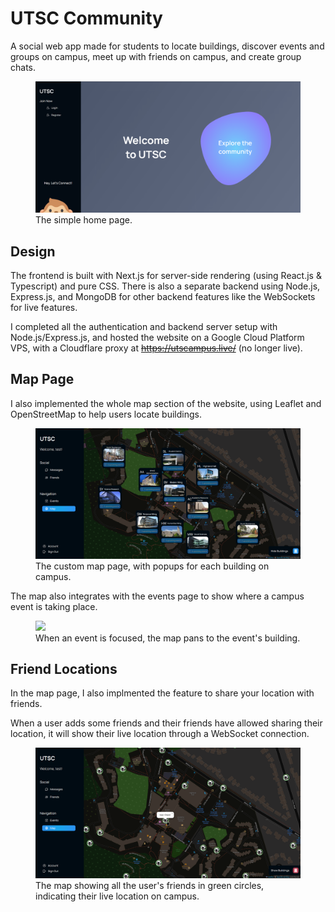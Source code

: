 # UTSC Community
A social web app made for students to locate buildings, discover events and groups on campus, meet up with friends on campus, and create group chats.
<figure>
  <img src="images/home.png"/>
  <figcaption>The simple home page.</figcaption>
</figure>


## Design

The frontend is built with Next.js for server-side rendering (using React.js & Typescript) and pure CSS. There is also a separate backend using Node.js, Express.js, and MongoDB for other backend features like the WebSockets for live features.

I completed all the authentication and backend server setup with Node.js/Express.js, and hosted the website on a Google Cloud Platform VPS, with a Cloudflare proxy at ~~https://utscampus.live/~~ (no longer live).

## Map Page

I also implemented the whole map section of the website, using Leaflet and OpenStreetMap to help users locate buildings.
<figure>
  <img src="images/map.png"/>
  <figcaption>The custom map page, with popups for each building on campus.</figcaption>
</figure>

The map also integrates with the events page to show where a campus event is taking place.
<figure>
  <img src="images/events.gif"/>
  <figcaption>When an event is focused, the map pans to the event's building. </figcaption>
</figure>

## Friend Locations

In the map page, I also implmented the feature to share your location with friends.

When a user adds some friends and their friends have allowed sharing their location, it will show their live location through a WebSocket connection.

<figure>
  <img src="images/friends.png"/>
  <figcaption>The map showing all the user's friends in green circles, indicating their live location on campus.</figcaption>
</figure>